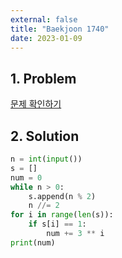 ```yaml
---
external: false
title: "Baekjoon 1740"
date: 2023-01-09
---
```


## 1. Problem

[문제 확인하기](https://www.acmicpc.net/problem/1740)

## 2. Solution

```python
n = int(input())
s = []
num = 0
while n > 0:
    s.append(n % 2)
    n //= 2
for i in range(len(s)):
    if s[i] == 1:
        num += 3 ** i
print(num)
```
